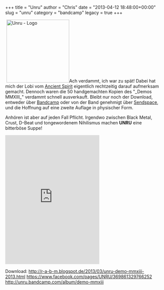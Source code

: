 +++
title = "Unru"
author = "Chris"
date = "2013-04-12 18:48:00+00:00"
slug = "unru"
category = "bandcamp"
legacy = true
+++

<img src="images//2013/04/Unru-Demo-XXMIII-132x200.jpg" alt="Unru - Demo XXMIII" width="0" height="0" class="alignleft size-medium wp-image-10612" />
<img src="images//2013/04/Unru-Logo-200x200.jpg" alt="Unru - Logo" width="200" height="200" class="alignleft size-medium wp-image-10611" />Ach verdammt, ich war zu spät! Dabei hat mich der Lobi vom <a href="http://ancientspirit.de/">Ancient Spirit</a> eigentlich rechtzeitig darauf aufmerksam gemacht. Dennoch waren die 50 handgemachten Kopien des "_Demos MMXIII_" verdammt schnell ausverkauft. Bleibt nur noch der Download, entweder über <a href="http://unru.bandcamp.com/album/demo-mmxiii">Bandcamp</a> oder von der Band genehmigt über <a href="http://r-a-b-m.blogspot.de/2013/03/unru-demo-mmxiii-2013.html">Sendspace</a>, und die Hoffnung auf eine zweite Auflage in physischer Form.

Anhören ist aber auf jeden Fall Pflicht. Irgendwo zwischen Black Metal, Crust, D-Beat und tongewordenem Nihilismus machen **UNRU** eine bitterböse Suppe!

<iframe width="300" height="410" style="position: relative; display: block; width: 300px; height: 410px;" src="http://bandcamp.com/EmbeddedPlayer/v=2/album=3046606913/size=grande3/bgcol=222222/linkcol=FFFFFF/" allowtransparency="true" frameborder="0"><a href="http://unru.bandcamp.com/album/demo-mmxiii">DEMO MMXIII by UNRU</a></iframe>

Download: <a href="http://r-a-b-m.blogspot.de/2013/03/unru-demo-mmxiii-2013.html">http://r-a-b-m.blogspot.de/2013/03/unru-demo-mmxiii-2013.html</a>
<a href="https://www.facebook.com/pages/UNRU/369861329766252">https://www.facebook.com/pages/UNRU/369861329766252</a>
<a href="http://unru.bandcamp.com/album/demo-mmxiii">http://unru.bandcamp.com/album/demo-mmxiii</a>
